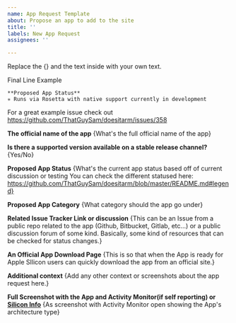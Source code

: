```yaml
---
name: App Request Template
about: Propose an app to add to the site
title: ''
labels: New App Request
assignees: ''

---
```



Replace the {} and the text inside with your own text. 

Final Line Example
```
**Proposed App Status**
✳️ Runs via Rosetta with native support currently in development
```

For a great example issue check out https://github.com/ThatGuySam/doesitarm/issues/358



**The official name of the app**
{What's the full official name of the app}

**Is there a supported version available on a stable release channel?**
{Yes/No}

**Proposed App Status**
{What's the current app status based off of current discussion or testing
You can check the different statused here: https://github.com/ThatGuySam/doesitarm/blob/master/README.md#legend}

**Proposed App Category**
{What category should the app go under}

**Related Issue Tracker Link or discussion**
{This can be an Issue from a public repo related to the app (Github, Bitbucket, Gitlab, etc...) or a public discussion forum of some kind. Basically, some kind of resources that can be checked for status changes.}

**An Official App Download Page**
{This is so that when the App is ready for Apple SIlicon users can quickly download the app from an official site.}

**Additional context**
{Add any other context or screenshots about the app request here.}


**Full Screenshot with the App and Activity Monitor(if self reporting) or [Silicon Info](https://github.com/billycastelli/Silicon-Info)**
{As screenshot with Activity Monitor open showing the App's architecture type}



